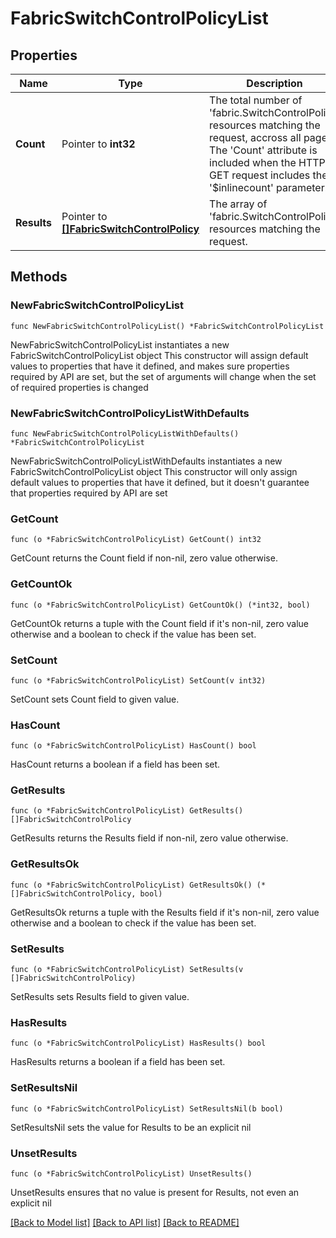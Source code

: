 # FabricSwitchControlPolicyList

## Properties

Name | Type | Description | Notes
------------ | ------------- | ------------- | -------------
**Count** | Pointer to **int32** | The total number of &#39;fabric.SwitchControlPolicy&#39; resources matching the request, accross all pages. The &#39;Count&#39; attribute is included when the HTTP GET request includes the &#39;$inlinecount&#39; parameter. | [optional] 
**Results** | Pointer to [**[]FabricSwitchControlPolicy**](FabricSwitchControlPolicy.md) | The array of &#39;fabric.SwitchControlPolicy&#39; resources matching the request. | [optional] 

## Methods

### NewFabricSwitchControlPolicyList

`func NewFabricSwitchControlPolicyList() *FabricSwitchControlPolicyList`

NewFabricSwitchControlPolicyList instantiates a new FabricSwitchControlPolicyList object
This constructor will assign default values to properties that have it defined,
and makes sure properties required by API are set, but the set of arguments
will change when the set of required properties is changed

### NewFabricSwitchControlPolicyListWithDefaults

`func NewFabricSwitchControlPolicyListWithDefaults() *FabricSwitchControlPolicyList`

NewFabricSwitchControlPolicyListWithDefaults instantiates a new FabricSwitchControlPolicyList object
This constructor will only assign default values to properties that have it defined,
but it doesn't guarantee that properties required by API are set

### GetCount

`func (o *FabricSwitchControlPolicyList) GetCount() int32`

GetCount returns the Count field if non-nil, zero value otherwise.

### GetCountOk

`func (o *FabricSwitchControlPolicyList) GetCountOk() (*int32, bool)`

GetCountOk returns a tuple with the Count field if it's non-nil, zero value otherwise
and a boolean to check if the value has been set.

### SetCount

`func (o *FabricSwitchControlPolicyList) SetCount(v int32)`

SetCount sets Count field to given value.

### HasCount

`func (o *FabricSwitchControlPolicyList) HasCount() bool`

HasCount returns a boolean if a field has been set.

### GetResults

`func (o *FabricSwitchControlPolicyList) GetResults() []FabricSwitchControlPolicy`

GetResults returns the Results field if non-nil, zero value otherwise.

### GetResultsOk

`func (o *FabricSwitchControlPolicyList) GetResultsOk() (*[]FabricSwitchControlPolicy, bool)`

GetResultsOk returns a tuple with the Results field if it's non-nil, zero value otherwise
and a boolean to check if the value has been set.

### SetResults

`func (o *FabricSwitchControlPolicyList) SetResults(v []FabricSwitchControlPolicy)`

SetResults sets Results field to given value.

### HasResults

`func (o *FabricSwitchControlPolicyList) HasResults() bool`

HasResults returns a boolean if a field has been set.

### SetResultsNil

`func (o *FabricSwitchControlPolicyList) SetResultsNil(b bool)`

 SetResultsNil sets the value for Results to be an explicit nil

### UnsetResults
`func (o *FabricSwitchControlPolicyList) UnsetResults()`

UnsetResults ensures that no value is present for Results, not even an explicit nil

[[Back to Model list]](../README.md#documentation-for-models) [[Back to API list]](../README.md#documentation-for-api-endpoints) [[Back to README]](../README.md)


